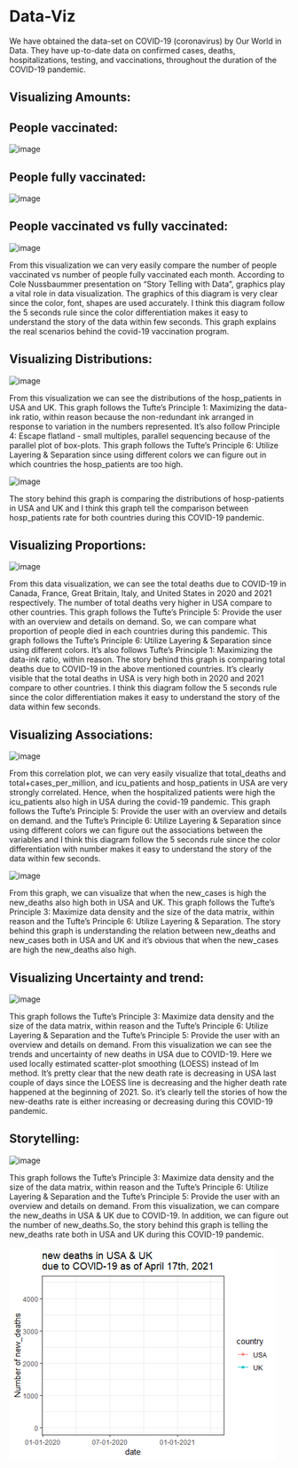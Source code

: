 # Data-Viz
We have obtained the data-set on COVID-19 (coronavirus) by Our World in Data. They have up-to-date data on confirmed cases, deaths, hospitalizations, testing, and vaccinations, throughout the duration of the COVID-19 pandemic.

## Visualizing Amounts:

## People vaccinated:

![image](https://user-images.githubusercontent.com/52440384/118288502-bf705600-b491-11eb-8fa0-7e57c34ed9c1.png)


## People fully vaccinated:

![image](https://user-images.githubusercontent.com/52440384/116831350-f4180f80-ab6b-11eb-96ff-35f7988ea62a.png)

## People vaccinated vs fully vaccinated:

![image](https://user-images.githubusercontent.com/52440384/116831369-1c077300-ab6c-11eb-9e15-22b3b836c4cd.png)

From this visualization we can very easily compare the number of people vaccinated vs number of people fully vaccinated each month. According to Cole Nussbaummer presentation on “Story Telling with Data”, graphics play a vital role in data visualization. The graphics of this diagram is very clear since the color, font, shapes are used accurately. I think this diagram follow the 5 seconds rule since the color differentiation makes it easy to understand the story of the data within few seconds. This graph explains the real scenarios behind the covid-19 vaccination program.

## Visualizing Distributions:

![image](https://user-images.githubusercontent.com/52440384/116831399-5bce5a80-ab6c-11eb-8067-44b74b36e43a.png)

From this visualization we can see the distributions of the hosp_patients in USA and UK. This graph follows the Tufte’s Principle 1: Maximizing the data-ink ratio, within reason because the non-redundant ink arranged in response to variation in the numbers represented. It’s also follow Principle 4: Escape flatland - small multiples, parallel sequencing because of the parallel plot of box-plots. This graph follows the Tufte’s Principle 6: Utilize Layering & Separation since using different colors we can figure out in which countries the hosp_patients are too high.

![image](https://user-images.githubusercontent.com/52440384/116831429-90421680-ab6c-11eb-96a6-b4893ce71b03.png)

The story behind this graph is comparing the distributions of hosp-patients in USA and UK and I think this graph tell the comparison between hosp_patients rate for both countries during this COVID-19 pandemic.

## Visualizing Proportions:

![image](https://user-images.githubusercontent.com/52440384/116831443-ad76e500-ab6c-11eb-87ad-9e7ec593ace3.png)

From this data visualization, we can see the total deaths due to COVID-19 in Canada, France, Great Britain, Italy, and United States in 2020 and 2021 respectively. The number of total deaths very higher in USA compare to other countries. This graph follows the Tufte’s Principle 5: Provide the user with an overview and details on demand. So, we can compare what proportion of people died in each countries during this pandemic. This graph follows the Tufte’s Principle 6: Utilize Layering & Separation since using different colors. It’s also follows Tufte’s Principle 1: Maximizing the data-ink ratio, within reason.
The story behind this graph is comparing total deaths due to COVID-19 in the above mentioned countries. It’s clearly visible that the total deaths in USA is very high both in 2020 and 2021 compare to other countries. I think this diagram follow the 5 seconds rule since the color differentiation makes it easy to understand the story of the data within few seconds.


## Visualizing Associations:

![image](https://user-images.githubusercontent.com/52440384/116831471-dac39300-ab6c-11eb-8ca6-e12b5fdda4ed.png)

From this correlation plot, we can very easily visualize that total_deaths and total+cases_per_million, and icu_patients and hosp_patients in USA are very strongly correlated. Hence, when the hospitalized patients were high the icu_patients also high in USA during the covid-19 pandemic. This graph follows the Tufte’s Principle 5: Provide the user with an overview and details on demand. and the Tufte’s Principle 6: Utilize Layering & Separation since using different colors we can figure out the associations between the variables and I think this diagram follow the 5 seconds rule since the color differentiation with number makes it easy to understand the story of the data within few seconds.

![image](https://user-images.githubusercontent.com/52440384/116831476-e1eaa100-ab6c-11eb-83ef-99676ec5ae3c.png)

From this graph, we can visualize that when the new_cases is high the new_deaths also high both in USA and UK. This graph follows the Tufte’s Principle 3: Maximize data density and the size of the data matrix, within reason and the Tufte’s Principle 6: Utilize Layering & Separation. The story behind this graph is understanding the relation between new_deaths and new_cases both in USA and UK and it’s obvious that when the new_cases are high the new_deaths also high.

## Visualizing Uncertainty and trend:

![image](https://user-images.githubusercontent.com/52440384/116831617-bddb8f80-ab6d-11eb-8beb-b73b97e7780c.png)


This graph follows the Tufte’s Principle 3: Maximize data density and the size of the data matrix, within reason and the Tufte’s Principle 6: Utilize Layering & Separation and the Tufte’s Principle 5: Provide the user with an overview and details on demand. From this visualization we can see the trends and uncertainty of new deaths in USA due to COVID-19. Here we used locally estimated scatter-plot smoothing (LOESS) instead of lm method. It’s pretty clear that the new death rate is decreasing in USA last couple of days since the LOESS line is decreasing and the higher death rate happened at the beginning of 2021. So. it’s clearly tell the stories of how the new-deaths rate is either increasing or decreasing during this COVID-19 pandemic.

## Storytelling:
![image](https://user-images.githubusercontent.com/52440384/116831646-d9469a80-ab6d-11eb-8ba7-d85ec6c558d5.png)

This graph follows the Tufte’s Principle 3: Maximize data density and the size of the data matrix, within reason and the Tufte’s Principle 6: Utilize Layering & Separation and the Tufte’s Principle 5: Provide the user with an overview and details on demand. From this visualization, we can compare the new_deaths in USA & UK due to COVID-19. In addition, we can figure out the number of new_deaths.So, the story behind this graph is telling the new_deaths rate both in USA and UK during this COVID-19 pandemic.



![animation](https://github.com/mdhasan8/Data-Viz/blob/main/animation.gif)


